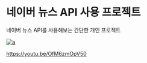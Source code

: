 # 네이버 뉴스 API 사용 프로젝트

네이버 뉴스 API를 사용해보는 간단한 개인 프로젝트


[![a](http://img.youtube.com/vi/OfM6zmOpV50/0.jpg)](https://www.youtube.com/watch?v=OfM6zmOpV50?t=0s)

https://youtu.be/OfM6zmOpV50
